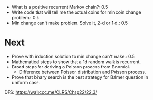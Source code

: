 - What is a positive recurrent Markov chain?: 0.5
- Write code that will tell me the actual coins for min coin change problem.: 0.5
- Min change can't make problem. Solve it, 2-d or 1-d.: 0.5

# Next
- Prove with induction solution to min change can't make.: 0.5
- Mathematical steps to show that a 1d random walk is recurrent.
- Broad steps for deriving a Poisson process from Binomial.
	- Difference between Poisson distribution and Poisson process.
- Prove that binary search is the best strategy for Balmer question in uniform case.

DFS: https://walkccc.me/CLRS/Chap22/22.3/
